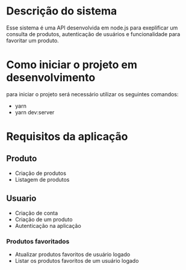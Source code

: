 # Descrição do sistema
Esse sistema é uma API desenvolvida em node.js para exeplificar um consulta de produtos, autenticação de usuários e funcionalidade para favoritar um produto.

# Como iniciar o projeto em desenvolvimento
para iniciar o projeto será necessário utilizar os seguintes comandos:
- yarn
- yarn dev:server

# Requisitos da aplicação

## Produto
- Criação de produtos
- Listagem de produtos

## Usuario
- Criação de conta
- Criação de um produto
- Autenticação na aplicação

### Produtos favoritados
- Atualizar produtos favoritos de usuário logado
- Listar os produtos favoritos de um usuário logado
